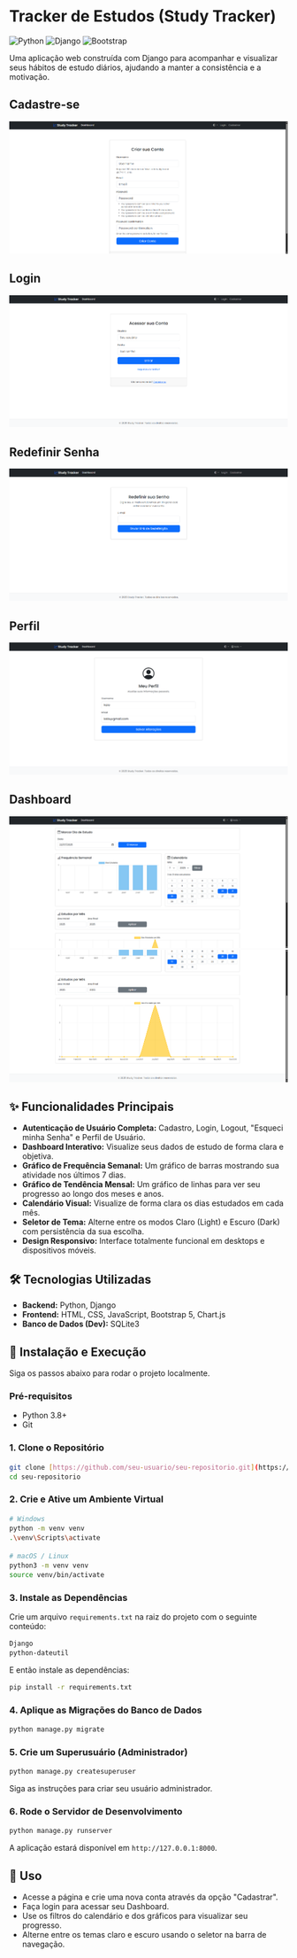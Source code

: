 #  Tracker de Estudos (Study Tracker)

![Python](https://img.shields.io/badge/Python-3.11+-blue?style=for-the-badge&logo=python)
![Django](https://img.shields.io/badge/Django-4.2+-green?style=for-the-badge&logo=django)
![Bootstrap](https://img.shields.io/badge/Bootstrap-5.3-purple?style=for-the-badge&logo=bootstrap)

Uma aplicação web construída com Django para acompanhar e visualizar seus hábitos de estudo diários, ajudando a manter a consistência e a motivação.
## Cadastre-se
![Cadastre-se](screenshots/criar_sua_conta.png)
## Login
![Login](screenshots/login.png)
## Redefinir Senha
![Redefinir Senha](screenshots/redefinir_senha.png)
## Perfil
![Perfil](screenshots/meu_perfil.png)
## Dashboard
![Dashboard](screenshots/dashboard.png)
![Dashboard](screenshots/dashboard1.png)

## ✨ Funcionalidades Principais

-   **Autenticação de Usuário Completa:** Cadastro, Login, Logout, "Esqueci minha Senha" e Perfil de Usuário.
-   **Dashboard Interativo:** Visualize seus dados de estudo de forma clara e objetiva.
-   **Gráfico de Frequência Semanal:** Um gráfico de barras mostrando sua atividade nos últimos 7 dias.
-   **Gráfico de Tendência Mensal:** Um gráfico de linhas para ver seu progresso ao longo dos meses e anos.
-   **Calendário Visual:** Visualize de forma clara os dias estudados em cada mês.
-   **Seletor de Tema:** Alterne entre os modos Claro (Light) e Escuro (Dark) com persistência da sua escolha.
-   **Design Responsivo:** Interface totalmente funcional em desktops e dispositivos móveis.

## 🛠️ Tecnologias Utilizadas

-   **Backend:** Python, Django
-   **Frontend:** HTML, CSS, JavaScript, Bootstrap 5, Chart.js
-   **Banco de Dados (Dev):** SQLite3

## 🚀 Instalação e Execução

Siga os passos abaixo para rodar o projeto localmente.

### Pré-requisitos
-   Python 3.8+
-   Git

### 1. Clone o Repositório
```bash
git clone [https://github.com/seu-usuario/seu-repositorio.git](https://github.com/seu-usuario/seu-repositorio.git)
cd seu-repositorio
```

### 2. Crie e Ative um Ambiente Virtual
```bash
# Windows
python -m venv venv
.\venv\Scripts\activate

# macOS / Linux
python3 -m venv venv
source venv/bin/activate
```

### 3. Instale as Dependências
Crie um arquivo `requirements.txt` na raiz do projeto com o seguinte conteúdo:
```txt
Django
python-dateutil
```
E então instale as dependências:
```bash
pip install -r requirements.txt
```

### 4. Aplique as Migrações do Banco de Dados
```bash
python manage.py migrate
```

### 5. Crie um Superusuário (Administrador)
```bash
python manage.py createsuperuser
```
Siga as instruções para criar seu usuário administrador.

### 6. Rode o Servidor de Desenvolvimento
```bash
python manage.py runserver
```
A aplicação estará disponível em `http://127.0.0.1:8000`.

## 📖 Uso

-   Acesse a página e crie uma nova conta através da opção "Cadastrar".
-   Faça login para acessar seu Dashboard.
-   Use os filtros do calendário e dos gráficos para visualizar seu progresso.
-   Alterne entre os temas claro e escuro usando o seletor na barra de navegação.
